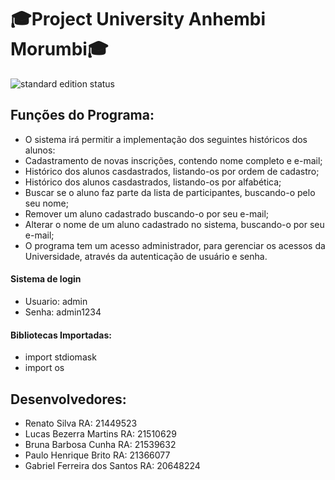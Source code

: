 # 🎓Project University Anhembi Morumbi🎓

 <img src="https://img.shields.io/badge/Project%20 University Anhembi Morumbi-Em desenvolvimento-orange" alt="standard edition status">

## Funções do Programa:
* O sistema irá permitir a implementação dos seguintes históricos dos alunos:
* Cadastramento de novas inscrições, contendo nome completo e e-mail;
* Histórico dos alunos casdastrados, listando-os por ordem de cadastro;
* Histórico dos alunos casdastrados, listando-os por alfabética;
* Buscar se o aluno faz parte da lista de participantes, buscando-o pelo seu nome;
* Remover um aluno cadastrado buscando-o por seu e-mail;
* Alterar o nome de um aluno cadastrado no sistema, buscando-o por seu e-mail;
* O programa tem um acesso administrador, para gerenciar os acessos da Universidade, através da autenticação de usuário e senha.

#### Sistema de login

* Usuario: admin
* Senha: admin1234

#### Bibliotecas Importadas:

* import stdiomask
* import os

## Desenvolvedores:
* Renato Silva RA: 21449523
* Lucas Bezerra Martins RA: 21510629
* Bruna Barbosa Cunha RA: 21539632
* Paulo Henrique Brito RA: 21366077
* Gabriel Ferreira dos Santos RA: 20648224
